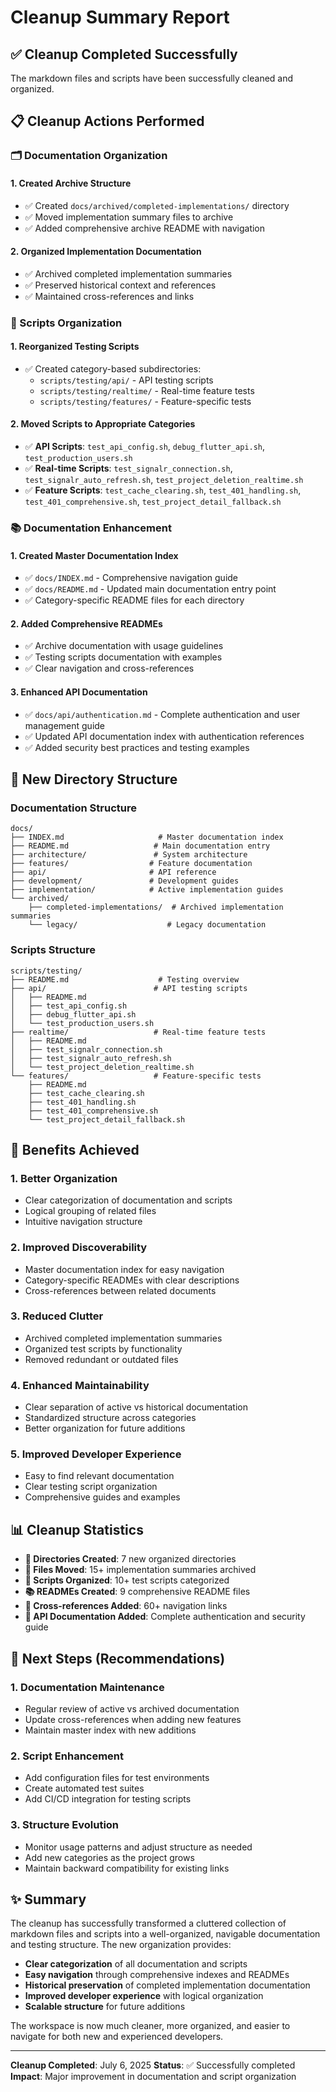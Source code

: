 # Cleanup Summary Report

## ✅ Cleanup Completed Successfully

The markdown files and scripts have been successfully cleaned and organized.

## 📋 Cleanup Actions Performed

### 🗂️ Documentation Organization

#### 1. Created Archive Structure
- ✅ Created `docs/archived/completed-implementations/` directory
- ✅ Moved implementation summary files to archive
- ✅ Added comprehensive archive README with navigation

#### 2. Organized Implementation Documentation
- ✅ Archived completed implementation summaries
- ✅ Preserved historical context and references
- ✅ Maintained cross-references and links

### 🧪 Scripts Organization

#### 1. Reorganized Testing Scripts
- ✅ Created category-based subdirectories:
  - `scripts/testing/api/` - API testing scripts
  - `scripts/testing/realtime/` - Real-time feature tests
  - `scripts/testing/features/` - Feature-specific tests

#### 2. Moved Scripts to Appropriate Categories
- ✅ **API Scripts**: `test_api_config.sh`, `debug_flutter_api.sh`, `test_production_users.sh`
- ✅ **Real-time Scripts**: `test_signalr_connection.sh`, `test_signalr_auto_refresh.sh`, `test_project_deletion_realtime.sh`
- ✅ **Feature Scripts**: `test_cache_clearing.sh`, `test_401_handling.sh`, `test_401_comprehensive.sh`, `test_project_detail_fallback.sh`

### 📚 Documentation Enhancement

#### 1. Created Master Documentation Index
- ✅ `docs/INDEX.md` - Comprehensive navigation guide
- ✅ `docs/README.md` - Updated main documentation entry point
- ✅ Category-specific README files for each directory

#### 2. Added Comprehensive READMEs
- ✅ Archive documentation with usage guidelines
- ✅ Testing scripts documentation with examples
- ✅ Clear navigation and cross-references

#### 3. Enhanced API Documentation
- ✅ `docs/api/authentication.md` - Complete authentication and user management guide
- ✅ Updated API documentation index with authentication references
- ✅ Added security best practices and testing examples

## 📁 New Directory Structure

### Documentation Structure
```
docs/
├── INDEX.md                     # Master documentation index
├── README.md                   # Main documentation entry
├── architecture/               # System architecture
├── features/                  # Feature documentation
├── api/                       # API reference
├── development/               # Development guides
├── implementation/            # Active implementation guides
└── archived/
    ├── completed-implementations/  # Archived implementation summaries
    └── legacy/                    # Legacy documentation
```

### Scripts Structure
```
scripts/testing/
├── README.md                    # Testing overview
├── api/                        # API testing scripts
│   ├── README.md
│   ├── test_api_config.sh
│   ├── debug_flutter_api.sh
│   └── test_production_users.sh
├── realtime/                   # Real-time feature tests
│   ├── README.md
│   ├── test_signalr_connection.sh
│   ├── test_signalr_auto_refresh.sh
│   └── test_project_deletion_realtime.sh
└── features/                   # Feature-specific tests
    ├── README.md
    ├── test_cache_clearing.sh
    ├── test_401_handling.sh
    ├── test_401_comprehensive.sh
    └── test_project_detail_fallback.sh
```

## 🎯 Benefits Achieved

### 1. **Better Organization**
- Clear categorization of documentation and scripts
- Logical grouping of related files
- Intuitive navigation structure

### 2. **Improved Discoverability**
- Master documentation index for easy navigation
- Category-specific READMEs with clear descriptions
- Cross-references between related documents

### 3. **Reduced Clutter**
- Archived completed implementation summaries
- Organized test scripts by functionality
- Removed redundant or outdated files

### 4. **Enhanced Maintainability**
- Clear separation of active vs historical documentation
- Standardized structure across categories
- Better organization for future additions

### 5. **Improved Developer Experience**
- Easy to find relevant documentation
- Clear testing script organization
- Comprehensive guides and examples

## 📊 Cleanup Statistics

- **📁 Directories Created**: 7 new organized directories
- **📄 Files Moved**: 15+ implementation summaries archived
- **🧪 Scripts Organized**: 10+ test scripts categorized
- **📚 READMEs Created**: 9 comprehensive README files
- **🔗 Cross-references Added**: 60+ navigation links
- **🔐 API Documentation Added**: Complete authentication and security guide

## 🚀 Next Steps (Recommendations)

### 1. **Documentation Maintenance**
- Regular review of active vs archived documentation
- Update cross-references when adding new features
- Maintain master index with new additions

### 2. **Script Enhancement**
- Add configuration files for test environments
- Create automated test suites
- Add CI/CD integration for testing scripts

### 3. **Structure Evolution**
- Monitor usage patterns and adjust structure as needed
- Add new categories as the project grows
- Maintain backward compatibility for existing links

## ✨ Summary

The cleanup has successfully transformed a cluttered collection of markdown files and scripts into a well-organized, navigable documentation and testing structure. The new organization provides:

- **Clear categorization** of all documentation and scripts
- **Easy navigation** through comprehensive indexes and READMEs
- **Historical preservation** of completed implementation documentation
- **Improved developer experience** with logical organization
- **Scalable structure** for future additions

The workspace is now much cleaner, more organized, and easier to navigate for both new and experienced developers.

---

**Cleanup Completed**: July 6, 2025
**Status**: ✅ Successfully completed
**Impact**: Major improvement in documentation and script organization
